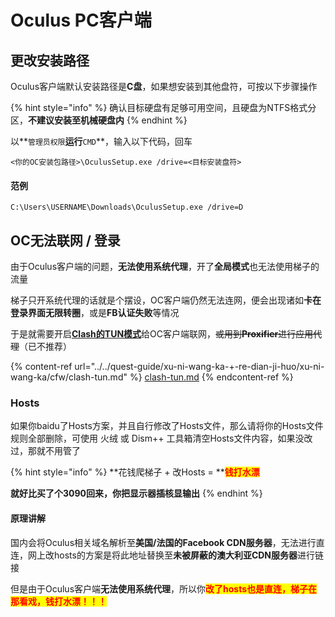 # Oculus PC客户端

## 更改安装路径

Oculus客户端默认安装路径是**C盘**，如果想安装到其他盘符，可按以下步骤操作

{% hint style="info" %}
确认目标硬盘有足够可用空间，且硬盘为NTFS格式分区，**不建议安装至机械硬盘内**
{% endhint %}

以**`管理员权限`**运行**`CMD`**，输入以下代码，回车

```
<你的OC安装包路径>\OculusSetup.exe /drive=<目标安装盘符>
```

#### 范例

```
C:\Users\USERNAME\Downloads\OculusSetup.exe /drive=D
```

## OC无法联网 / 登录

由于Oculus客户端的问题，**无法使用系统代理**，开了**全局模式**也无法使用梯子的流量

梯子只开系统代理的话就是个摆设，OC客户端仍然无法连网，便会出现诸如**卡在登录界面无限转圈**，或是**FB认证失败**等情况

于是就需要开启[**Clash的TUN模式**](../../quest-guide/xu-ni-wang-ka-+-re-dian-ji-huo/xu-ni-wang-ka/cfw/clash-tun.md)给OC客户端联网，~~或用到**Proxifier**进行应用代理~~（已不推荐）

{% content-ref url="../../quest-guide/xu-ni-wang-ka-+-re-dian-ji-huo/xu-ni-wang-ka/cfw/clash-tun.md" %}
[clash-tun.md](../../quest-guide/xu-ni-wang-ka-+-re-dian-ji-huo/xu-ni-wang-ka/cfw/clash-tun.md)
{% endcontent-ref %}

### Hosts

如果你baidu了Hosts方案，并且自行修改了Hosts文件，那么请将你的Hosts文件规则全部删除，可使用 火绒 或 Dism++ 工具箱清空Hosts文件内容，如果没改过，那就不用管了

{% hint style="info" %}
**花钱爬梯子 + 改Hosts = **<mark style="color:red;">**钱打水漂**</mark>

**就好比买了个3090回来，你把显示器插核显输出**
{% endhint %}

#### 原理讲解

国内会将Oculus相关域名解析至**美国/法国的Facebook CDN服务器**，无法进行直连，网上改hosts的方案是将此地址替换至**未被屏蔽的澳大利亚CDN服务器**进行链接

但是由于Oculus客户端**无法使用系统代理**，所以你<mark style="color:red;">**改了hosts也是直连，梯子在那看戏，钱打水漂！！！**</mark>
